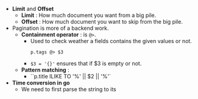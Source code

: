 - **Limit** and **Offset**
	- __Limit__ : How much document you want from a big pile.
	- __Offset__ : How much document you want to skip from the big pile.
- Pagination is more of a backend work.
	- **Containment operator** : is `@>`.
		- Used to check weather a fields contains the given values or not.
		  ```
		  p.tags @> $3 
		  ```
		- `$3 = '{}'` ensures that if $3 is empty or not.
	- **Pattern matching** :
		- ``p.title ILIKE TO '%' || $2 || '%'`
- **Time conversion in go**
	- We need to first parse the string to its